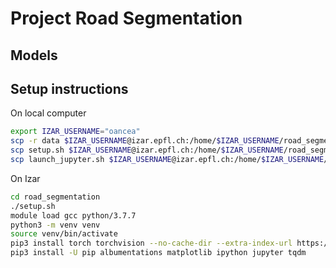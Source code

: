 # Project Road Segmentation

## Models


## Setup instructions
On local computer
```bash
export IZAR_USERNAME="oancea"
scp -r data $IZAR_USERNAME@izar.epfl.ch:/home/$IZAR_USERNAME/road_segmentation/data
scp setup.sh $IZAR_USERNAME@izar.epfl.ch:/home/$IZAR_USERNAME/road_segmentation/
scp launch_jupyter.sh $IZAR_USERNAME@izar.epfl.ch:/home/$IZAR_USERNAME/road_segmentation/
```

On Izar
```bash
cd road_segmentation
./setup.sh
module load gcc python/3.7.7
python3 -m venv venv
source venv/bin/activate
pip3 install torch torchvision --no-cache-dir --extra-index-url https://download.pytorch.org/whl/cu116
pip3 install -U pip albumentations matplotlib ipython jupyter tqdm
```